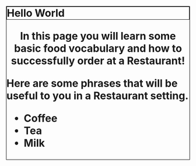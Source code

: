 <h1 <div style="border: 1px solid black" Food and Ordering at a Restaurant</h1></div>

<div style="border: 1px solid black">Hello World</div>

<p style="text-align:center;"> In this page you will learn some basic food vocabulary and how to successfully order at a Restaurant!</p>

<p style="text-align:left;">Here are some phrases that will be useful to you in a Restaurant setting.</p>

 <ul>
  <li>Coffee</li>
  <li>Tea</li>
  <li>Milk</li>
</ul>  
